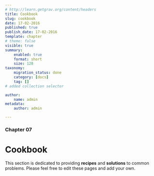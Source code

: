 ```yaml
---
# http://learn.getgrav.org/content/headers
title: Cookbook
slug: cookbook
date: 17-02-2016
published: true
publish_date: 17-02-2016
template: chapter
# theme: false
visible: true
summary:
    enabled: true
    format: short
    size: 128
taxonomy:
    migration_status: done
    category: [docs]
    tag: []
# added collection selector

author:
    name: admin
metadata:
    author: admin

---
```

### Chapter 07

# Cookbook

This section is dedicated to providing **recipes** and **solutions** to common problems. Please feel free to edit these pages and add your own.